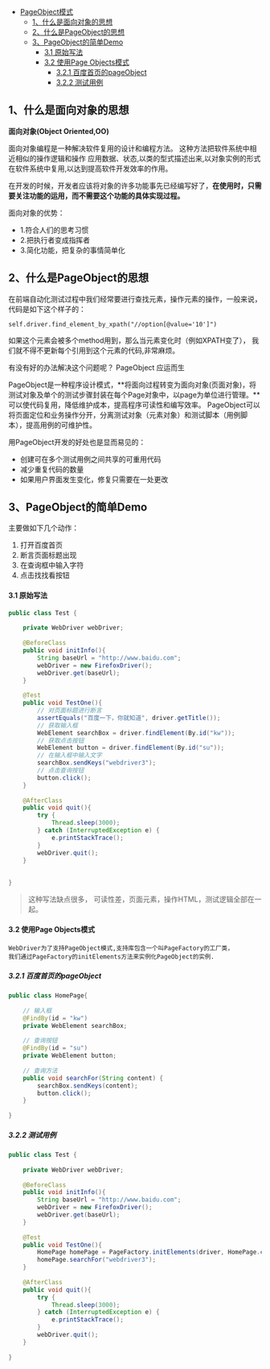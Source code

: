 - [PageObject模式](#pageobject模式)
  * [1、什么是面向对象的思想](#1什么是面向对象的思想)
  * [2、什么是PageObject的思想](#2什么是PageObject的思想)
  * [3、PageObject的简单Demo](#3PageObject的简单Demo)
      - [3.1 原始写法](#31-原始写法)
      - [3.2 使用Page Objects模式](#32---page-objects--)
        * [3.2.1 百度首页的pageObject](#321-百度首页的pageObject)
        * [3.2.2 测试用例](#322-测试用例)

## 1、什么是面向对象的思想

**面向对象(Object Oriented,OO)**
	
面向对象编程是一种解决软件复用的设计和编程方法。 这种方法把软件系统中相近相似的操作逻辑和操作 应用数据、状态,以类的型式描述出来,以对象实例的形式在软件系统中复用,以达到提高软件开发效率的作用。
	
在开发的时候，开发者应该将对象的许多功能事先已经编写好了，**在使用时，只需要关注功能的运用，而不需要这个功能的具体实现过程。**
	
面向对象的优势：

- 1.符合人们的思考习惯
- 2.把执行者变成指挥者
- 3.简化功能，把复杂的事情简单化

## 2、什么是PageObject的思想

在前端自动化测试过程中我们经常要进行查找元素，操作元素的操作，一般来说，代码是如下这个样子的：

`self.driver.find_element_by_xpath("//option[@value='10']")`

如果这个元素会被多个method用到，那么当元素变化时（例如XPATH变了）， 我们就不得不更新每个引用到这个元素的代码,非常麻烦。

有没有好的办法解决这个问题呢？ PageObject 应运而生

PageObject是一种程序设计模式，**将面向过程转变为面向对象(页面对象)，将测试对象及单个的测试步骤封装在每个Page对象中，以page为单位进行管理。**可以使代码复用，降低维护成本，提高程序可读性和编写效率。
PageObject可以将页面定位和业务操作分开，分离测试对象（元素对象）和测试脚本（用例脚本），提高用例的可维护性。

用PageObject开发的好处也是显而易见的：

- 创建可在多个测试用例之间共享的可重用代码
- 减少重复代码的数量
- 如果用户界面发生变化，修复只需要在一处更改 

## 3、PageObject的简单Demo

主要做如下几个动作：

1. 打开百度首页
2. 断言页面标题出现
3. 在查询框中输入字符
4. 点击找找看按钮

#### 3.1 原始写法

```java
public class Test {
    
    private WebDriver webDriver;
    
    @BeforeClass
    public void initInfo(){
        String baseUrl = "http://www.baidu.com";
    	webDriver = new FirefoxDriver();
    	webDriver.get(baseUrl);
    }
    
    @Test
    public void TestOne(){
        // 对页面标题进行断言
        assertEquals("百度一下，你就知道", driver.getTitle());
        // 获取输入框
        WebElement searchBox = driver.findElement(By.id("kw"));
        // 获取点击按钮
        WebElement button = driver.findElement(By.id("su"));
        // 在输入框中输入文字
        searchBox.sendKeys("webdriver3");
        // 点击查询按钮
        button.click();
    }
    
    @AfterClass
    public void quit(){
        try {
            Thread.sleep(3000);
        } catch (InterruptedException e) {
            e.printStackTrace();
        }
        webDriver.quit();
    }
    
   
}
```

>这种写法缺点很多， 可读性差，页面元素，操作HTML，测试逻辑全部在一起。

#### 3.2 使用Page Objects模式

```
WebDriver为了支持PageObject模式,支持库包含一个叫PageFactory的工厂类， 
我们通过PageFactory的initElements方法来实例化PageObject的实例.
```

##### 3.2.1 百度首页的pageObject

```java
public class HomePage{
    
    // 输入框
    @FindBy(id = "kw")
    private WebElement searchBox;
    
    // 查询按钮
    @FindBy(id = "su")
    private WebElement button;
    
    // 查询方法
    public void searchFor(String content) {  
        searchBox.sendKeys(content);
        button.click();    
    }
    
}
```

##### 3.2.2 测试用例

```java
public class Test {
    
    private WebDriver webDriver;
    
    @BeforeClass
    public void initInfo(){
        String baseUrl = "http://www.baidu.com";
    	webDriver = new FirefoxDriver();
    	webDriver.get(baseUrl);
    }
    
    @Test
    public void TestOne(){
        HomePage homePage = PageFactory.initElements(driver, HomePage.class);
        homePage.searchFor("webdriver3");
    }
    
    @AfterClass
    public void quit(){
        try {
            Thread.sleep(3000);
        } catch (InterruptedException e) {
            e.printStackTrace();
        }
        webDriver.quit();
    }
   
}
```

 
